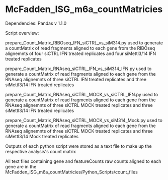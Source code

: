 # McFadden_ISG_m6a_countMatricies

Dependencies: Pandas v 1.1.0

Script overview:

prepare_Count_Matrix_RIBOseq_IFN_siCTRL_vs_siM314.py
  used to generate a countMatrix of read fragments aligned to each gene from the RIBOseq alignemnts of 
  four siCTRL IFN treated replicates and four siMettl3/14 IFN treated replicates

prepare_Count_Matrix_RNAseq_siCTRL_IFN_vs_siM314_IFN.py
  used to generate a countMatrix of read fragments aligned to each gene from the RNAseq alignemnts of 
  three siCTRL IFN treated replicates and three siMettl3/14 IFN treated replicates

prepare_Count_Matrix_RNAseq_siCTRL_MOCK_vs_siCTRL_IFN.py
  used to generate a countMatrix of read fragments aligned to each gene from the RNAseq alignemnts of 
  three siCTRL MOCK treated replicates and three siMettl3/14 IFN treated replicates

prepare_Count_Matrix_RNAseq_siCTRL_MOCK_vs_siM314_Mock.py
  used to generate a countMatrix of read fragments aligned to each gene from the RNAseq alignemnts of 
  three siCTRL MOCK treated replicates and three siMettl3/14 Mock treated replicates
  
Outputs of each python script were stored as a text file to make up the respective analysis's count matrix

All text files containing gene and featureCounts raw counts aligned to each gene are in the McFadden_ISG_m6a_countMatricies/Python_Scripts/count_files
